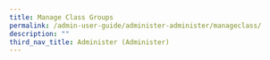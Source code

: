 ```yaml
---
title: Manage Class Groups
permalink: /admin-user-guide/administer-administer/manageclass/
description: ""
third_nav_title: Administer (Administer)
---
```

